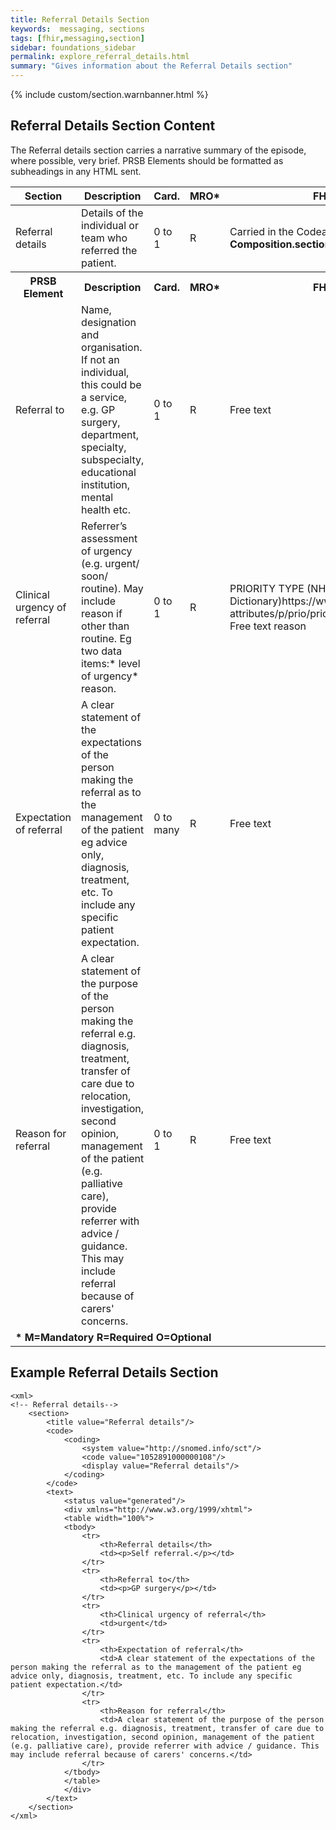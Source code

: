 ```yaml
---
title: Referral Details Section
keywords:  messaging, sections
tags: [fhir,messaging,section]
sidebar: foundations_sidebar
permalink: explore_referral_details.html
summary: "Gives information about the Referral Details section"
---
```


{% include custom/section.warnbanner.html %}

## Referral Details Section Content ##
The Referral details section carries a narrative summary of the episode, where possible, very brief. PRSB Elements should be formatted as subheadings in any HTML sent.

<table style="width:100%;max-width: 100%;">
	<thead>
		<tr>
			<th width="15%">Section</th>
			<th width="35%">Description</th>
			<th width="5%">Card.</th>
			<th width="5%">MRO*</th>
			<th width="40%">FHIR Target and Guidance</th>
		</tr>
	</thead>
	<tbody>
		<tr>
			<td>Referral details</td>
			<td>Details of the individual or team who referred the patient.</td>
			<td>0 to 1</td>
			<td>R</td>
			<td>Carried in the CodeableConcept of <b>Composition.section.code</b> FHIR element.</td>
		</tr>
		<tr>
			<th>PRSB Element</th>
			<th>Description</th>
			<th>Card.</th>
			<th>MRO*</th>
			<th>FHIR Target and Guidance</th>		
		</tr>
		<tr>
   			<td>Referral to</td>
   			<td>Name, designation and organisation. If not an individual, this could be a service, e.g. GP surgery, department, specialty, subspecialty, educational institution, mental health etc.</td>
   			<td>0 to 1</td>
   			<td>R</td>
   			<td>Free text</td>
  		</tr>		
		<tr>
   			<td>Clinical urgency of referral</td>
   			<td>Referrer’s assessment of urgency (e.g. urgent/ soon/ routine). May include reason if other than routine. Eg two data items:* level of urgency* reason.</td>
   			<td>0 to 1</td>
   			<td>R</td>
   			<td>PRIORITY TYPE (NHS Data Dictionary)https://www.datadictionary.nhs.uk/data_dictionary/<br/>
			attributes/p/prio/priority_type_de.asp?shownav=1
<br/>
Free text reason </td>
  		</tr>		
		<tr>
   			<td>Expectation of referral</td>
   			<td>A clear statement of the expectations of the person making the referral as to the management of the patient eg advice only, diagnosis, treatment, etc. To include any specific patient expectation.</td>
   			<td>0 to many</td>
   			<td>R</td>
   			<td>Free text</td>
  		</tr>		
		<tr>
   			<td>Reason for referral</td>
   			<td>A clear statement of the purpose of the person making the referral e.g. diagnosis, treatment, transfer of care due to relocation, investigation, second opinion, management of the patient (e.g. palliative care), provide referrer with advice / guidance. This may include referral because of carers' concerns.</td>
   			<td>0 to 1</td>
   			<td>R</td>
   			<td>Free text</td>
  		</tr>
		<tr>
		<td colspan="5"><b>* M=Mandatory R=Required O=Optional</b></td>
		</tr>
	</tbody>
</table>

##  Example Referral Details Section ##

```
<xml>
<!-- Referral details-->
	<section>
		<title value="Referral details"/>
		<code>
			<coding>
				<system value="http://snomed.info/sct"/>
				<code value="1052891000000108"/>
				<display value="Referral details"/>
			</coding>
		</code>
		<text>
			<status value="generated"/>
			<div xmlns="http://www.w3.org/1999/xhtml">
			<table width="100%">
			<tbody>				
				<tr>
					<th>Referral details</th>
					<td><p>Self referral.</p></td>
				</tr>
				<tr>
					<th>Referral to</th>
					<td><p>GP surgery</p></td>
				</tr>		
				<tr>
					<th>Clinical urgency of referral</th>
					<td>urgent</td>
				</tr>		
				<tr>
					<th>Expectation of referral</th>
					<td>A clear statement of the expectations of the person making the referral as to the management of the patient eg advice only, diagnosis, treatment, etc. To include any specific patient expectation.</td>
				</tr>		
				<tr>
					<th>Reason for referral</th>
					<td>A clear statement of the purpose of the person making the referral e.g. diagnosis, treatment, transfer of care due to relocation, investigation, second opinion, management of the patient (e.g. palliative care), provide referrer with advice / guidance. This may include referral because of carers' concerns.</td>
				</tr>
			</tbody>
			</table>
			</div>
		</text>
	</section>
</xml>
```